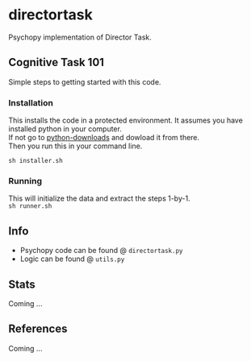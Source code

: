 # directortask
Psychopy implementation of Director Task.

## Cognitive Task 101
Simple steps to getting started with this code. 


### Installation 
This installs the code in a protected environment. 
It assumes you have installed python in your computer.  
If not go to [python-downloads](https://www.python.org/downloads/) and dowload it from there.  
Then you run this in your command line. 

`sh installer.sh`

### Running
This will initialize the data and extract the steps 1-by-1.   
`sh runner.sh`


## Info
- Psychopy code can be found @ `directortask.py` 
- Logic can be found @ `utils.py`

## Stats 
Coming ...

## References
Coming ...